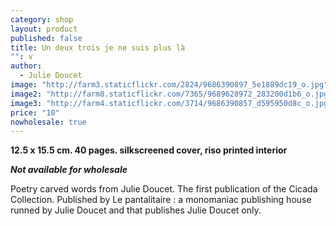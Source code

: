 ```yaml
---
category: shop
layout: product
published: false
title: Un deux trois je ne suis plus là
"": v
author:
  - Julie Doucet
image: "http://farm3.staticflickr.com/2824/9686390897_5e1889dc19_o.jpg"
image2: "http://farm8.staticflickr.com/7365/9689628972_283200d1b6_o.jpg"
image3: "http://farm4.staticflickr.com/3714/9686390857_d595950d8c_o.jpg"
price: "10"
nowholesale: true
---
```


__12.5 x 15.5 cm. 40 pages. silkscreened cover, riso printed interior__

_**Not available for wholesale**_

Poetry carved words from Julie Doucet. The first publication of the Cicada Collection. Published by Le pantalitaire : a monomaniac publishing house runned by Julie Doucet and that publishes Julie Doucet only.